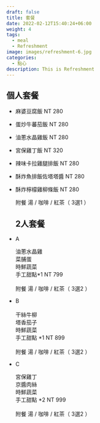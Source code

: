 ```yaml
---
draft: false
title: 套餐
date: 2022-02-12T15:40:24+06:00
weight: 4
tags:
  - meal
  - Refreshment
image: images/refreshment-6.jpg
categories:
  - 點心
description: This is Refreshment
---
```

## 個人套餐

* 麻婆豆腐飯  NT 280
* 蛋炒牛蕃茄飯  NT 280
* 油蔥水晶雞飯  NT 280
* 宮保雞丁飯  NT 320
* 辣味卡拉雞腿排飯   NT 280
* 酥炸魚排飯佐塔塔醬   NT 280
* 酥炸檸檬雞柳條飯   NT 280

  附餐  湯 / 咖啡 / 紅茶（ 3選1 ）

  ## 2人套餐
* A   

  油蔥水晶雞    \
  菜脯蛋    \
  時鮮蔬菜    \
  手工甜點*1                NT 799\
  \
  附餐  湯 / 咖啡 / 紅茶（ 3選2 ）
* B  \
     \
  干絲牛柳\
  塔香茄子      \
  時鮮蔬菜    \
  手工甜點 *1               NT 899\
  \
  附餐  湯 / 咖啡 / 紅茶（ 3選2 ）
* C 

  宮保雞丁     \
  京醬肉絲     \
  時鮮蔬菜    \
  手工甜點 *2               NT 999\
  \
  附餐  湯 / 咖啡 / 紅茶（ 3選2 ）